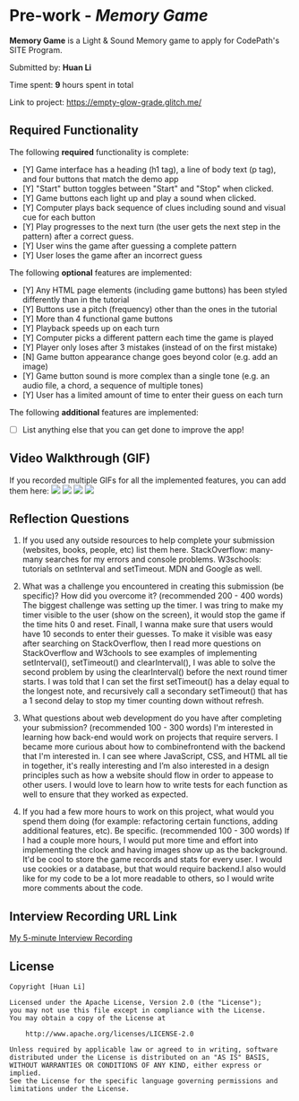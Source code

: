 # Pre-work - *Memory Game*

**Memory Game** is a Light & Sound Memory game to apply for CodePath's SITE Program. 

Submitted by: **Huan Li**

Time spent: **9** hours spent in total

Link to project: https://empty-glow-grade.glitch.me/

## Required Functionality

The following **required** functionality is complete:

* [Y] Game interface has a heading (h1 tag), a line of body text (p tag), and four buttons that match the demo app
* [Y] "Start" button toggles between "Start" and "Stop" when clicked. 
* [Y] Game buttons each light up and play a sound when clicked. 
* [Y] Computer plays back sequence of clues including sound and visual cue for each button
* [Y] Play progresses to the next turn (the user gets the next step in the pattern) after a correct guess. 
* [Y] User wins the game after guessing a complete pattern
* [Y] User loses the game after an incorrect guess

The following **optional** features are implemented:

* [Y] Any HTML page elements (including game buttons) has been styled differently than in the tutorial
* [Y] Buttons use a pitch (frequency) other than the ones in the tutorial
* [Y] More than 4 functional game buttons
* [Y] Playback speeds up on each turn
* [Y] Computer picks a different pattern each time the game is played
* [Y] Player only loses after 3 mistakes (instead of on the first mistake)
* [N] Game button appearance change goes beyond color (e.g. add an image)
* [Y] Game button sound is more complex than a single tone (e.g. an audio file, a chord, a sequence of multiple tones)
* [Y] User has a limited amount of time to enter their guess on each turn

The following **additional** features are implemented:

- [ ] List anything else that you can get done to improve the app!

## Video Walkthrough (GIF)

If you recorded multiple GIFs for all the implemented features, you can add them here:
![](gif1-link-here)
![](gif2-link-here)
![](gif3-link-here)
![](gif4-link-here)

## Reflection Questions
1. If you used any outside resources to help complete your submission (websites, books, people, etc) list them here. 
StackOverflow: many-many searches for my errors and console problems. W3schools: tutorials on setInterval and setTimeout. 
MDN and Google as well.

2. What was a challenge you encountered in creating this submission (be specific)? How did you overcome it? (recommended 200 - 400 words) 
The biggest challenge was setting up the timer. I was tring to make my timer visible to the user (show on the screen), it would stop the game if the time hits 0 and reset. Finall, I wanna make sure that users would have 10 seconds to enter their guesses. To make it visible was easy after searching on StackOverflow, then I read more questions on StackOverflow and W3chools to see examples of implementing setInterval(), setTimeout() and clearInterval(), I was able to solve the second problem by using the clearInterval() before the next round timer starts. I was told that I can set the first setTimeout() has a delay equal to the longest note, and recursively call a secondary setTimeout() that has a 1 second delay to stop my timer counting down without refresh.


3. What questions about web development do you have after completing your submission? (recommended 100 - 300 words) 
I'm interested in learning how back-end would work on projects that require servers. I became more curious about how to combinefrontend with the backend that I'm interested in. I can see where JavaScript, CSS, and HTML all tie in together, it's really interesting and I’m also interested in a design principles such as how a website should flow in order to appease to other users. I would love to learn how to write tests for each function as well to ensure that they worked as expected.

4. If you had a few more hours to work on this project, what would you spend them doing (for example: refactoring certain functions, adding additional features, etc). Be specific. (recommended 100 - 300 words) 
 If I had a couple more hours, I would put more time and effort into implementing the clock and having images show up as the background. It'd be cool to store the game records and stats for every user. I would use cookies or a database, but that would require backend.I also would like for my code to be a lot more readable to others, so I would write more comments about the code.



## Interview Recording URL Link

[My 5-minute Interview Recording](your-link-here)


## License

    Copyright [Huan Li]

    Licensed under the Apache License, Version 2.0 (the "License");
    you may not use this file except in compliance with the License.
    You may obtain a copy of the License at

        http://www.apache.org/licenses/LICENSE-2.0

    Unless required by applicable law or agreed to in writing, software
    distributed under the License is distributed on an "AS IS" BASIS,
    WITHOUT WARRANTIES OR CONDITIONS OF ANY KIND, either express or implied.
    See the License for the specific language governing permissions and
    limitations under the License.
